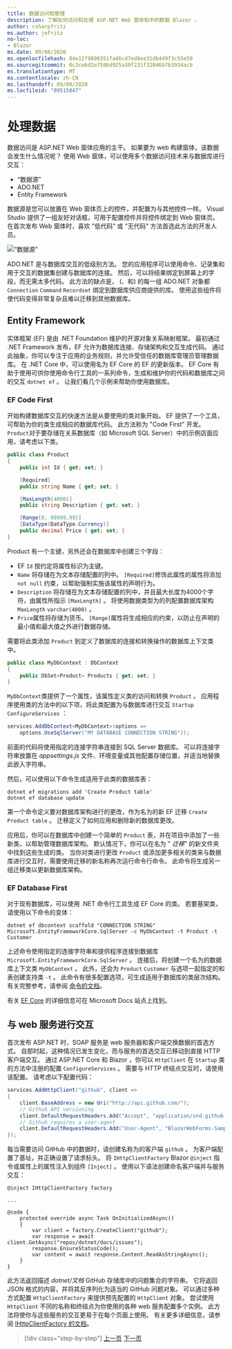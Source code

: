 ```yaml
---
title: 数据访问和管理
description: 了解如何访问和处理 ASP.NET Web 窗体和中的数据 Blazor 。
author: csharpfritz
ms.author: jefritz
no-loc:
- Blazor
ms.date: 09/08/2020
ms.openlocfilehash: 84e12f9890351fa46cd7ed0ee31db449f3c55e59
ms.sourcegitcommit: 0c3ce6d2e7586d925a30f231f32046b7b3934acb
ms.translationtype: MT
ms.contentlocale: zh-CN
ms.lasthandoff: 09/08/2020
ms.locfileid: "89515847"
---
```

# <a name="work-with-data"></a>处理数据

数据访问是 ASP.NET Web 窗体应用的主干。 如果要为 web 构建窗体，该数据会发生什么情况呢？ 使用 Web 窗体，可以使用多个数据访问技术来与数据库进行交互：

- “数据源”
- ADO.NET
- Entity Framework

数据源是您可以放置在 Web 窗体页上的控件，并配置为与其他控件一样。 Visual Studio 提供了一组友好对话框，可用于配置控件并将控件绑定到 Web 窗体页。 在首次发布 Web 窗体时，喜欢 "低代码" 或 "无代码" 方法首选此方法的开发人员。

![“数据源”](media/data/datasources.png)

ADO.NET 是与数据库交互的低级别方法。 您的应用程序可以使用命令、记录集和用于交互的数据集创建与数据库的连接。 然后，可以将结果绑定到屏幕上的字段，而无需太多代码。 此方法的缺点是， (、和) 的每一组 ADO.NET 对象都 `Connection` `Command` `Recordset` 绑定到数据库供应商提供的库。 使用这些组件将使代码变得非常复杂且难以迁移到其他数据库。

## <a name="entity-framework"></a>Entity Framework

实体框架 (EF) 是由 .NET Foundation 维护的开源对象关系映射框架。 最初通过 .NET Framework 发布，EF 允许为数据库连接、存储架构和交互生成代码。 通过此抽象，你可以专注于应用的业务规则，并允许受信任的数据库管理员管理数据库。 在 .NET Core 中，可以使用名为 EF Core 的 EF 的更新版本。 EF Core 有助于使用可供你使用命令行工具的一系列命令，生成和维护你的代码和数据库之间的交互 `dotnet ef` 。 让我们看几个示例来帮助你使用数据库。

### <a name="ef-code-first"></a>EF Code First

开始构建数据库交互的快速方法是从要使用的类对象开始。 EF 提供了一个工具，可帮助为你的类生成相应的数据库代码。 此方法称为 "Code First" 开发。 `Product`对于要存储在关系数据库（如 Microsoft SQL Server）中的示例店面应用，请考虑以下类。

```csharp
public class Product
{
    public int Id { get; set; }

    [Required]
    public string Name { get; set; }

    [MaxLength(4000)]
    public string Description { get; set; }

    [Range(0, 99999,99)]
    [DataType(DataType.Currency)]
    public decimal Price { get; set; }
}
```

Product 有一个主键，另外还会在数据库中创建三个字段：  

- EF `Id` 按约定将属性标识为主键。
- `Name` 将存储在为文本存储配置的列中。 `[Required]`修饰此属性的属性将添加 `not null` 约束，以帮助强制实施该属性的声明行为。
- `Description` 将存储在为文本存储配置的列中，并且最大长度为4000个字符，由属性所指示 `[MaxLength]` 。 将使用数据类型为的列配置数据库架构 `MaxLength` `varchar(4000)` 。
- `Price`属性将存储为货币。 `[Range]`属性将生成相应的约束，以防止在声明的最小值和最大值之外进行数据存储。

需要将此类添加 `Product` 到定义了数据库的连接和转换操作的数据库上下文类中。

```csharp
public class MyDbContext : DbContext
{
    public DbSet<Product> Products { get; set; }
}
```

`MyDbContext`类提供了一个属性，该属性定义类的访问和转换 `Product` 。  应用程序使用类的方法中的以下项，将此类配置为与数据库进行交互 `Startup` `ConfigureServices` ：

```csharp
services.AddDbContext<MyDbContext>(options =>
    options.UseSqlServer("MY DATABASE CONNECTION STRING"));
```

前面的代码将使用指定的连接字符串连接到 SQL Server 数据库。 可以将连接字符串放置在 *appsettings.js* 文件、环境变量或其他配置存储位置，并适当地替换此嵌入字符串。

然后，可以使用以下命令生成适用于此类的数据库表：

```dotnetcli
dotnet ef migrations add 'Create Product table'
dotnet ef database update
```

第一个命令定义要对数据库架构进行的更改，作为名为的新 EF 迁移 `Create Product table` 。  迁移定义了如何应用和删除新的数据库更改。

应用后，你可以在数据库中创建一个简单的 `Product` 表，并在项目中添加了一些新类，以帮助管理数据库架构。  默认情况下，你可以在名为 " *迁移*" 的新文件夹中找到这些生成的类。  当你对类进行更改 `Product` 或添加更多相关的类来与数据库进行交互时，需要使用迁移的新名称再次运行命令行命令。  此命令将生成另一组迁移类以更新数据库架构。

### <a name="ef-database-first"></a>EF Database First

对于现有数据库，可以使用 .NET 命令行工具生成 EF Core 的类。 若要基架类，请使用以下命令的变体：

```dotnetcli
dotnet ef dbcontext scaffold "CONNECTION STRING" Microsoft.EntityFrameworkCore.SqlServer -c MyDbContext -t Product -t Customer
```

上述命令使用指定的连接字符串和提供程序连接到数据库 `Microsoft.EntityFrameworkCore.SqlServer` 。 连接后，将创建一个名为的数据库上下文类 `MyDbContext` 。 此外，还会为 `Product` `Customer` 与选项一起指定的和表创建支持类 `-t` 。 此命令有很多配置选项，可生成适用于数据库的类层次结构。 有关完整参考，请参阅 [命令的文档](/ef/core/miscellaneous/cli/dotnet#dotnet-ef-dbcontext-scaffold)。

有关 [EF Core](/ef/core/) 的详细信息可在 Microsoft Docs 站点上找到。

## <a name="interact-with-web-services"></a>与 web 服务进行交互

首次发布 ASP.NET 时，SOAP 服务是 web 服务器和客户端交换数据的首选方式。 自那时起，这种情况已发生变化，而与服务的首选交互已移动到直接 HTTP 客户端交互。 通过 ASP.NET Core 和 Blazor ，你可以 `HttpClient` 在 `Startup` 类的方法中注册的配置 `ConfigureServices` 。 需要与 HTTP 终结点交互时，请使用该配置。 请考虑以下配置代码：

```csharp
services.AddHttpClient("github", client =>
{
    client.BaseAddress = new Uri("http://api.github.com/");
    // Github API versioning
    client.DefaultRequestHeaders.Add("Accept", "application/vnd.github.v3+json");
    // Github requires a user-agent
    client.DefaultRequestHeaders.Add("User-Agent", "BlazorWebForms-Sample");
});
```

每当需要访问 GitHub 中的数据时，请创建名称为的客户端 `github` 。 为客户端配置了基址，并正确设置了请求标头。 将 `IHttpClientFactory` Blazor `@inject` 指令或属性上的属性注入到组件 `[Inject]` 。 使用以下语法创建命名客户端并与服务交互：

```razor
@inject IHttpClientFactory factory

...

@code {
    protected override async Task OnInitializedAsync()
    {
        var client = factory.CreateClient("github");
        var response = await client.GetAsync("repos/dotnet/docs/issues");
        response.EnsureStatusCode();
        var content = await response.Content.ReadAsStringAsync();
    }
}
```

此方法返回描述 *dotnet/文档* GitHub 存储库中的问题集合的字符串。 它将返回 JSON 格式的内容，并将其反序列化为适当的 GitHub 问题对象。 可以通过多种方式配置 `HttpClientFactory` 来提供预先配置的 `HttpClient` 对象。 尝试使用 `HttpClient` 不同的名称和终结点为你使用的各种 web 服务配置多个实例。 此方法将使你与这些服务的交互更易于在每个页面上使用。 有关更多详细信息，请参阅 [IHttpClientFactory 的文档](/aspnet/core/fundamentals/http-requests)。

>[!div class="step-by-step"]
>[上一页](forms-validation.md)
>[下一页](middleware.md)
